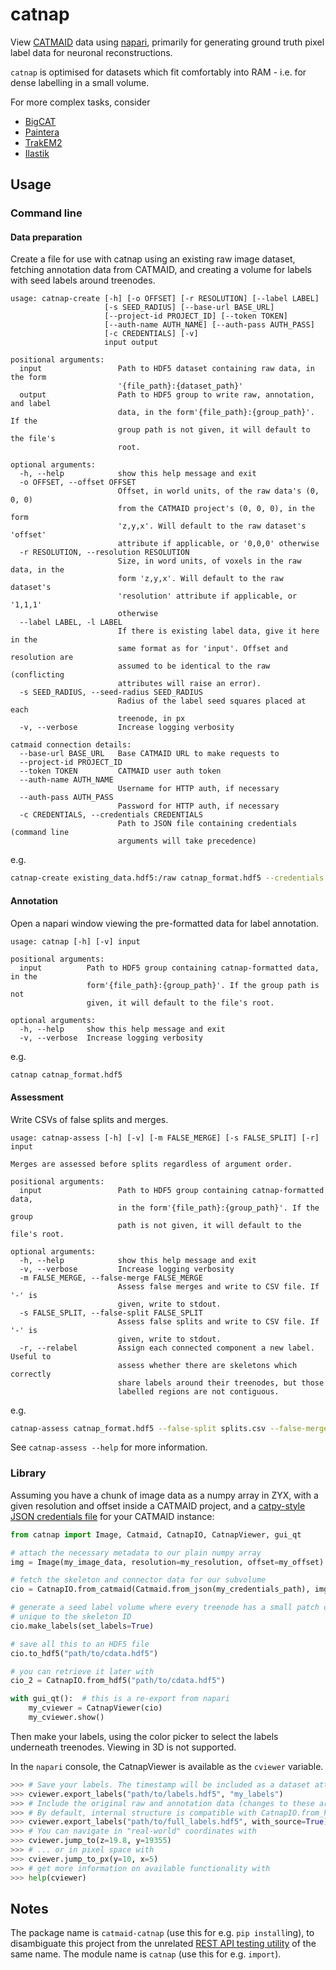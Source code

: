 # catnap

View [CATMAID](https://catmaid.org) data using [napari](https://napari.org), primarily for generating ground truth pixel label data for neuronal reconstructions.

`catnap` is optimised for datasets which fit comfortably into RAM - i.e. for dense labelling in a small volume.

For more complex tasks, consider

- [BigCAT](https://github.com/saalfeldlab/bigcat)
- [Paintera](https://github.com/saalfeldlab/paintera)
- [TrakEM2](https://imagej.net/TrakEM2)
- [Ilastik](https://www.ilastik.org/)

## Usage

### Command line

#### Data preparation

Create a file for use with catnap using an existing raw image dataset, fetching annotation data from CATMAID, and creating a volume for labels with seed labels around treenodes.

```_catnap_create
usage: catnap-create [-h] [-o OFFSET] [-r RESOLUTION] [--label LABEL]
                     [-s SEED_RADIUS] [--base-url BASE_URL]
                     [--project-id PROJECT_ID] [--token TOKEN]
                     [--auth-name AUTH_NAME] [--auth-pass AUTH_PASS]
                     [-c CREDENTIALS] [-v]
                     input output

positional arguments:
  input                 Path to HDF5 dataset containing raw data, in the form
                        '{file_path}:{dataset_path}'
  output                Path to HDF5 group to write raw, annotation, and label
                        data, in the form'{file_path}:{group_path}'. If the
                        group path is not given, it will default to the file's
                        root.

optional arguments:
  -h, --help            show this help message and exit
  -o OFFSET, --offset OFFSET
                        Offset, in world units, of the raw data's (0, 0, 0)
                        from the CATMAID project's (0, 0, 0), in the form
                        'z,y,x'. Will default to the raw dataset's 'offset'
                        attribute if applicable, or '0,0,0' otherwise
  -r RESOLUTION, --resolution RESOLUTION
                        Size, in word units, of voxels in the raw data, in the
                        form 'z,y,x'. Will default to the raw dataset's
                        'resolution' attribute if applicable, or '1,1,1'
                        otherwise
  --label LABEL, -l LABEL
                        If there is existing label data, give it here in the
                        same format as for 'input'. Offset and resolution are
                        assumed to be identical to the raw (conflicting
                        attributes will raise an error).
  -s SEED_RADIUS, --seed-radius SEED_RADIUS
                        Radius of the label seed squares placed at each
                        treenode, in px
  -v, --verbose         Increase logging verbosity

catmaid connection details:
  --base-url BASE_URL   Base CATMAID URL to make requests to
  --project-id PROJECT_ID
  --token TOKEN         CATMAID user auth token
  --auth-name AUTH_NAME
                        Username for HTTP auth, if necessary
  --auth-pass AUTH_PASS
                        Password for HTTP auth, if necessary
  -c CREDENTIALS, --credentials CREDENTIALS
                        Path to JSON file containing credentials (command line
                        arguments will take precedence)
```

e.g.

```sh
catnap-create existing_data.hdf5:/raw catnap_format.hdf5 --credentials my_credentials.json --seed-radius=3
```

#### Annotation

Open a napari window viewing the pre-formatted data for label annotation.

```_catnap
usage: catnap [-h] [-v] input

positional arguments:
  input          Path to HDF5 group containing catnap-formatted data, in the
                 form'{file_path}:{group_path}'. If the group path is not
                 given, it will default to the file's root.

optional arguments:
  -h, --help     show this help message and exit
  -v, --verbose  Increase logging verbosity
```

e.g.

```sh
catnap catnap_format.hdf5
```

#### Assessment

Write CSVs of false splits and merges.

```_catnap_assess
usage: catnap-assess [-h] [-v] [-m FALSE_MERGE] [-s FALSE_SPLIT] [-r] input

Merges are assessed before splits regardless of argument order.

positional arguments:
  input                 Path to HDF5 group containing catnap-formatted data,
                        in the form'{file_path}:{group_path}'. If the group
                        path is not given, it will default to the file's root.

optional arguments:
  -h, --help            show this help message and exit
  -v, --verbose         Increase logging verbosity
  -m FALSE_MERGE, --false-merge FALSE_MERGE
                        Assess false merges and write to CSV file. If '-' is
                        given, write to stdout.
  -s FALSE_SPLIT, --false-split FALSE_SPLIT
                        Assess false splits and write to CSV file. If '-' is
                        given, write to stdout.
  -r, --relabel         Assign each connected component a new label. Useful to
                        assess whether there are skeletons which correctly
                        share labels around their treenodes, but those
                        labelled regions are not contiguous.
```

e.g.

```sh
catnap-assess catnap_format.hdf5 --false-split splits.csv --false-merge merges.csv
```

See `catnap-assess --help` for more information.

### Library

Assuming you have a chunk of image data as a numpy array in ZYX,
with a given resolution and offset inside a CATMAID project,
and a [catpy-style JSON credentials file](https://catpy.readthedocs.io/en/latest/catpy.client.html#catpy.client.CatmaidClient.from_json) for your CATMAID instance:

```python
from catnap import Image, Catmaid, CatnapIO, CatnapViewer, gui_qt

# attach the necessary metadata to our plain numpy array
img = Image(my_image_data, resolution=my_resolution, offset=my_offset)

# fetch the skeleton and connector data for our subvolume
cio = CatnapIO.from_catmaid(Catmaid.from_json(my_credentials_path), img)

# generate a seed label volume where every treenode has a small patch of label
# unique to the skeleton ID
cio.make_labels(set_labels=True)

# save all this to an HDF5 file
cio.to_hdf5("path/to/cdata.hdf5")

# you can retrieve it later with
cio_2 = CatnapIO.from_hdf5("path/to/cdata.hdf5")

with gui_qt():  # this is a re-export from napari
    my_cviewer = CatnapViewer(cio)
    my_cviewer.show()

```

Then make your labels, using the color picker to select the labels underneath treenodes.
Viewing in 3D is not supported.

In the `napari` console, the CatnapViewer is available as the `cviewer` variable.

```python
>>> # Save your labels. The timestamp will be included as a dataset attribute.
>>> cviewer.export_labels("path/to/labels.hdf5", "my_labels")
>>> # Include the original raw and annotation data (changes to these are not saved).
>>> # By default, internal structure is compatible with CatnapIO.from_hdf5
>>> cviewer.export_labels("path/to/full_labels.hdf5", with_source=True)
>>> # You can navigate in "real-world" coordinates with
>>> cviewer.jump_to(z=19.8, y=19355)
>>> # ... or in pixel space with
>>> cviewer.jump_to_px(y=10, x=5)
>>> # get more information on available functionality with
>>> help(cviewer)
```

## Notes

The package name is `catmaid-catnap` (use this for e.g. `pip install`ing), to disambiguate this project from the unrelated [REST API testing utility](https://pypi.org/project/Catnap/) of the same name.
The module name is `catnap` (use this for e.g. `import`).
